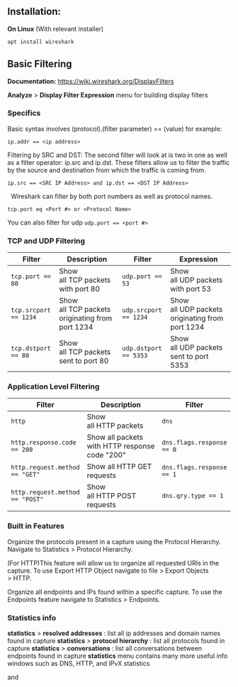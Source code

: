 ## Installation:
**On Linux** (With relevant installer)
```bash
apt install wireshark
```

## Basic Filtering
**Documentation:** https://wiki.wireshark.org/DisplayFilters

**Analyze** > **Display Filter Expression** menu for building display filters

### Specifics

Basic syntax involves  (protocol).(filter parameter) == (value)
for example: 
```
ip.addr == <ip address> 
```

Filtering by SRC and DST: The second filter will look at is two in one as well as a filter operator: ip.src and ip.dst. These filters allow us to filter the traffic by the source and destination from which the traffic is coming from.
```
ip.src == <SRC IP Address> and ip.dst == <DST IP Address>
```
 
Wireshark can filter by both port numbers as well as protocol names.
```
tcp.port eq <Port #> or <Protocol Name>
```
You can also filter for udp `udp.port == <port #>`

### TCP and UDP Filtering

| Filter                | Description                                     | Filter                | Expression                                      |
| --------------------- | ----------------------------------------------- | --------------------- | ----------------------------------------------- |
| `tcp.port == 80`      | Show all TCP packets with port 80               | `udp.port == 53`      | Show all UDP packets with port 53               |
| `tcp.srcport == 1234` | Show all TCP packets originating from port 1234 | `udp.srcport == 1234` | Show all UDP packets originating from port 1234 |
| `tcp.dstport == 80`   | Show all TCP packets sent to port 80            | `udp.dstport == 5353` | Show all UDP packets sent to port 5353          |
### Application Level Filtering
| Filter                          | Description                                    | Filter                    | Description              |
| ------------------------------- | ---------------------------------------------- | ------------------------- | ------------------------ |
| `http`                          | Show all HTTP packets                          | `dns`                     | Show all DNS packets     |
| `http.response.code == 200`     | Show all packets with HTTP response code "200" | `dns.flags.response == 0` | Show all DNS requests    |
| `http.request.method == "GET"`  | Show all HTTP GET requests                     | `dns.flags.response == 1` | Show all DNS responses   |
| `http.request.method == "POST"` | Show all HTTP POST requests                    | `dns.qry.type == 1`       | Show all DNS "A" records |
### Built in Features
Organize the protocols present in a capture using the Protocol Hierarchy. 
Navigate to Statistics > Protocol Hierarchy.

(For HTTP)This feature will allow us to organize all requested URIs in the capture. To use Export HTTP Object navigate to file > Export Objects > HTTP.

Organize all endpoints and IPs found within a specific capture.  To use the Endpoints feature
navigate to Statistics > Endpoints.

### Statistics info
**statistics** > **resolved addresses** : list all ip addresses and domain names found in capture
**statistics** > **protocol hierarchy** : list all protocols found in capture
**statistics** > **conversations** : list all conversations between endpoints found in capture
**statistics** menu contains many more useful info windows such as DNS, HTTP, and IPvX statistics


 and 